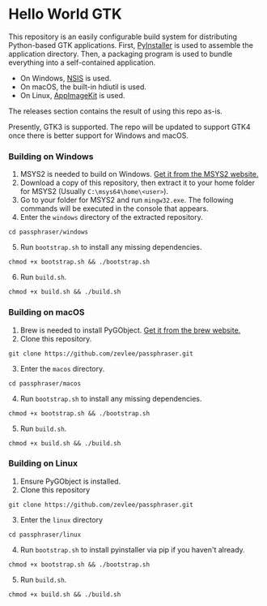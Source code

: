 # Hello World GTK
This repository is an easily configurable build system for distributing Python-based GTK applications. First, [PyInstaller](https://github.com/pyinstaller/pyinstaller) is used to assemble the application directory. Then, a packaging program is used to bundle everything into a self-contained application.

* On Windows, [NSIS](https://nsis.sourceforge.io) is used.
* On macOS, the built-in hdiutil is used.
* On Linux, [AppImageKit](https://github.com/AppImage/AppImageKit) is used.

The releases section contains the result of using this repo as-is.

Presently, GTK3 is supported. The repo will be updated to support GTK4 once there is better support for Windows and macOS. 

### Building on Windows
1. MSYS2 is needed to build on Windows. [Get it from the MSYS2 website.](https://www.msys2.org/)
2. Download a copy of this repository, then extract it to your home folder for MSYS2 (Usually ``C:\msys64\home\<user>``).
3. Go to your folder for MSYS2 and run ``mingw32.exe``. The following commands will be executed in the console that appears.
4. Enter the ``windows`` directory of the extracted repository.
```
cd passphraser/windows
```
5. Run ``bootstrap.sh`` to install any missing dependencies.
```
chmod +x bootstrap.sh && ./bootstrap.sh
```
6. Run ``build.sh``.
```
chmod +x build.sh && ./build.sh
```

### Building on macOS
1. Brew is needed to install PyGObject. [Get it from the brew website.](https://brew.sh)
2. Clone this repository.
```
git clone https://github.com/zevlee/passphraser.git
```
3. Enter the ``macos`` directory.
```
cd passphraser/macos
```
4. Run ``bootstrap.sh`` to install any missing dependencies.
```
chmod +x bootstrap.sh && ./bootstrap.sh
```
5. Run ``build.sh``.
```
chmod +x build.sh && ./build.sh
```

### Building on Linux
1. Ensure PyGObject is installed.
2. Clone this repository
```
git clone https://github.com/zevlee/passphraser.git
```
3. Enter the ``linux`` directory
```
cd passphraser/linux
```
4. Run ``bootstrap.sh`` to install pyinstaller via pip if you haven't already.
```
chmod +x bootstrap.sh && ./bootstrap.sh
```
5. Run ``build.sh``.
```
chmod +x build.sh && ./build.sh
```
